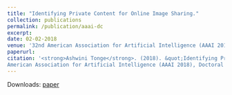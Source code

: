 ```yaml
---
title: "Identifying Private Content for Online Image Sharing."
collection: publications
permalink: /publication/aaai-dc
excerpt: 
date: 02-02-2018
venue: '32nd American Association for Artificial Intelligence (AAAI 2018), New Orleans, USA.'
paperurl: 
citation: '<strong>Ashwini Tonge</strong>. (2018). &quot;Identifying Private Content for Online Image Sharing.&quot; <i>In Proceedings of the 32nd
American Association for Artificial Intelligence (AAAI 2018), Doctoral Consortium, USA, 2018 </i>.'
---
```

Downloads: [paper](https://www.aaai.org/ocs/index.php/AAAI/AAAI18/paper/viewPDFInterstitial/17065/16443)
